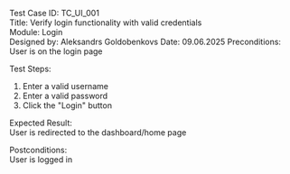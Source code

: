 Test Case ID: TC_UI_001  
Title: Verify login functionality with valid credentials  
Module: Login  
Designed by: Aleksandrs Goldobenkovs
Date: 09.06.2025
Preconditions: User is on the login page  

Test Steps:  
1. Enter a valid username  
2. Enter a valid password  
3. Click the "Login" button  

Expected Result:  
User is redirected to the dashboard/home page  

Postconditions:  
User is logged in  

